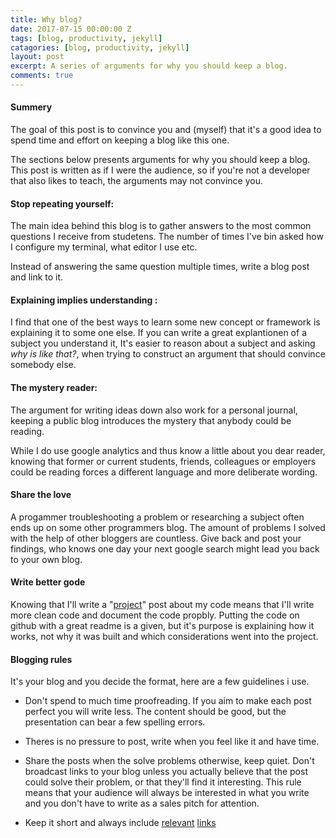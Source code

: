 ```yaml
---
title: Why blog?
date: 2017-07-15 00:00:00 Z
tags: [blog, productivity, jekyll]
catagories: [blog, productivity, jekyll]
layout: post
excerpt: A series of arguments for why you should keep a blog.
comments: true
---
```

#### Summery
The goal of this post is to convince you and (myself) that it's a good idea to
spend time and effort on keeping a blog like this one.

The sections below presents arguments for why you should keep a blog.
This post is written as if I were the audience, so if you're not a developer
that also likes to teach, the arguments may not convince you.


#### Stop repeating yourself:
The main idea behind this blog is to gather answers to the most common questions
I receive from studetens. The number of times I've bin asked how I configure my
terminal, what editor I use etc.

Instead of answering the same question multiple times, write a blog post and
link to it.


#### Explaining implies understanding :
I find that one of the best ways to learn some new concept or framework is
explaining it to some one else. If you can write a great explantionen of a
subject you understand it, It's easier to reason about a subject and asking
_why is like that?_, when trying to construct an argument that should convince
somebody else.


#### The mystery reader:
The argument for writing ideas down also work for a personal journal, keeping a
public blog introduces the mystery that anybody could be reading.

While I do use google analytics and thus know a little about you dear reader,
knowing that former or current students, friends, colleagues or employers
could be reading forces a different language and more deliberate wording.


#### Share the love
A progammer troubleshooting a problem or researching a subject often ends up on
some other programmers blog. The amount of problems I solved with the help of
other bloggers are countless. Give back and post your findings, who knows one
day your next google search might lead you back to your own blog.


#### Write better gode
Knowing that I'll write a "[project](http://rotendahl.dk/projects/)" post
about my code means that I'll write more clean code and document the code
propbly. Putting the code on github with a great readme is a given, but it's
purpose is explaining how it works, not why it was built and which
considerations went into the project.


#### Blogging rules
It's your blog and you decide the format, here are a few guidelines i use.

* Don't spend to much time proofreading. If you aim to make each post perfect
you will write less. The content should be good, but the presentation can bear
a few spelling errors.

* Theres is no pressure to post, write when you feel like it and have time.

* Share the posts when the solve problems otherwise, keep quiet. Don't broadcast
links to your blog unless you actually believe that the post could solve
their problem, or that they'll find it interesting. This rule means that your
audience will always be interested in what you write and you don't have to
write as a sales pitch for attention.

* Keep it short and always include [relevant](http://jekyllrb.com)
[links](http://jekyllthemes.org)
